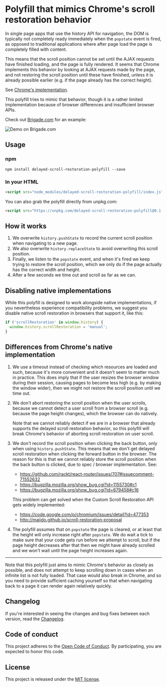 # Polyfill that mimics Chrome's scroll restoration behavior

In single page apps that use the history API for navigation, the DOM is
typically not completely ready immediately when the `popstate` event is
fired, as opposed to traditional applications where after page load the
page is completely filled with content.

This means that the scroll position cannot be set until the AJAX requests
have finished loading, and the page is fully rendered. It seems that Chrome
implements this behavior by looking at AJAX requests made by the page,
and not restoring the scroll position until these have finished, unless
it is already possible earlier (e.g. if the page already has the correct
height).

See [Chrome's implementation](https://chromium.googlesource.com/chromium/blink/+/5da5b59/Source/core/loader/FrameLoader.cpp#1049).

This polyfill tries to mimic that behavior, though it is a rather limited
implementation because of browser differences and insufficient browser APIs.

Check out [Brigade.com](https://brigade.com) for an example:

![Demo on Brigade.com](https://raw.github.com/brigade/delayed-scroll-restoration-polyfill/master/demo.gif)

## Usage

### npm
```
npm install delayed-scroll-restoration-polyfill --save
```

### In your HTML
```html
<script src="node_modules/delayed-scroll-restoration-polyfill/index.js"></script>
```

You can also grab the polyfill directly from unpkg.com: 
```html
<script src="https://unpkg.com/delayed-scroll-restoration-polyfill@0.1.1/index.js"></script>
```

## How it works

1. We overwrite `history.pushState` to record the current scroll position
   when navigating to a new page.
2. We also overwrite `history.replaceState` to avoid overwriting this scroll
   position.
3. Finally, we listen to the `popstate` event, and when it's fired we keep
   trying to restore the scroll position, which we only do if the page
   actually  has the correct width and height.
4. After a few seconds we time out and scroll as far as we can.

## Disabling native implementations

While this polyfill is designed to work alongside native implementations, if you
nevertheless experience compatibility problems, we suggest you disable native
scroll restoration in browsers that support it, like this:

```js
if ('scrollRestoration' in window.history) {
  window.history.scrollRestoration = 'manual';
}
```

## Differences from Chrome's native implementation

1. We use a timeout instead of checking which resources are loaded and such,
   because it's more convenient and it doesn't seem to matter much in practice.
   This does imply that if the user resizes the browser window during their
   session, causing pages to become less high (e.g. by making the window wider),
   then we might not restore the scroll position until we time out.

2. We don't abort restoring the scroll position when the user scrolls,
   because we cannot detect a user scroll from a browser scroll (e.g. because
   the page height changes), which the browser can do natively.

   Note that we cannot reliably detect if we are in a browser that already
   supports the delayed scroll restoration behavior, so this polyfill will
   break Chrome's behavior of aborting scroll restoration on user scroll.

3. We don't record the scroll position when clicking the back button, only
   when using `history.pushState`. This means that we don't get delayed scroll
   restoration when clicking the forward button in the browser. The reason for
   this is that we cannot reliably store the scroll position when the back
   button is clicked, due to spec / browser implementation. See:
   - https://github.com/rackt/react-router/issues/707#issuecomment-71552632
   - https://bugzilla.mozilla.org/show_bug.cgi?id=1155730#c1
   - https://bugzilla.mozilla.org/show_bug.cgi?id=679458#c16

   This problem can get solved when the Custom Scroll Restoration API gets
   widely implemented:
   - https://code.google.com/p/chromium/issues/detail?id=477353
   - http://majido.github.io/scroll-restoration-proposal

4. The polyfill assumes that on `popstate` the page is cleared, or at least
   that the height will only increase right after `popstate`. We do wait a tick
   to make sure that your code gets run before we attempt to scroll, but if the
   page height decreases after that then we might have already scrolled and we
   won't wait until the page height increases again.

* * *

Note that this polyfill just aims to mimic Chrome's behavior as closely
as possible, and does not attempt to keep scrolling down in cases when an
infinite list is not fully loaded. That case would also break in Chrome,
and so you need to provide sufficient caching yourself so that when
navigating back to a page it can render again relatively quickly.

## Changelog

If you're interested in seeing the changes and bug fixes between each version,
read the [Changelog](CHANGELOG.md).

## Code of conduct

This project adheres to the [Open Code of Conduct][code-of-conduct]. By
participating, you are expected to honor this code.

[code-of-conduct]: https://github.com/brigade/code-of-conduct

## License

This project is released under the [MIT license](MIT-LICENSE).
